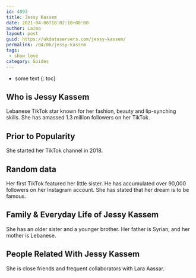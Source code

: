 ```yaml
---
id: 4893
title: Jessy Kassem
date: 2021-04-06T18:02:18+00:00
author: Laima
layout: post
guid: https://ukdataservers.com/jessy-kassem/
permalink: /04/06/jessy-kassem
tags:
 - show love
category: Guides
---
```


* some text
{: toc}


## Who is Jessy Kassem
                  
                  
                  
Lebanese TikTok star known for her fashion, beauty and lip-synching skills. She has amassed 1.3 million followers on her TikTok.
                  
              
            
              
            
                
                
                
## Prior to Popularity
                  
                  
                  
She started her TikTok channel in 2018. 
                  
              
            
              
            
                
                
                
## Random data
                  
                  
                  
Her first TikTok featured her little sister. He has accumulated over 90,000 followers on her Instagram account. She has stated that her dream is to be famous. 
                  
              
            
              
            
                
                
                
## Family & Everyday Life of Jessy Kassem
                  
                  
                  
She has an older sister and a younger brother. Her father is Syrian, and her mother is Lebanese. 
                  
              
            
              
            
                
                
                
## People Related With Jessy Kassem
                  
                  
                  
She is close friends and frequent collaborators with Lara Aassar.  
                  
              
            
              
            
                
              
            
              
              
            
            
              
            
          
          
          